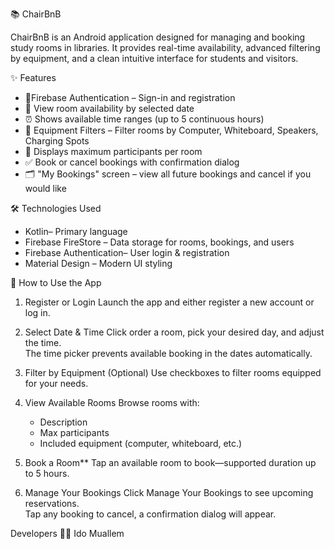 📚 ChairBnB

ChairBnB is an Android application designed for managing and booking study rooms in libraries.
It provides real-time availability, advanced filtering by equipment, and a clean intuitive interface
for students and visitors.

✨ Features

- 🔐Firebase Authentication – Sign-in and registration
- 📆 View room availability by selected date
- ⏰ Shows available time ranges (up to 5 continuous hours)
- 🎯 Equipment Filters – Filter rooms by Computer, Whiteboard, Speakers, Charging Spots
- 🪪 Displays maximum participants per room
- ✅ Book or cancel bookings with confirmation dialog
- 🗂️ "My Bookings" screen – view all future bookings and cancel if you would like

🛠️ Technologies Used

- Kotlin– Primary language
- Firebase FireStore – Data storage for rooms, bookings, and users
- Firebase Authentication– User login & registration
- Material Design – Modern UI styling

📱 How to Use the App

1. Register or Login
   Launch the app and either register a new account or log in.

2. Select Date & Time
   Click order a room, pick your desired day, and adjust the time.  
   The time picker prevents available booking in the dates automatically.

3. Filter by Equipment (Optional)
   Use checkboxes to filter rooms equipped for your needs.

4. View Available Rooms
   Browse rooms with:
    - Description
    - Max participants
    - Included equipment (computer, whiteboard, etc.)

5. Book a Room**
   Tap an available room to book—supported duration up to 5 hours.

6. Manage Your Bookings
   Click Manage Your Bookings to see upcoming reservations.  
   Tap any booking to cancel, a confirmation dialog will appear.

Developers
🧑‍💻 Ido Muallem
